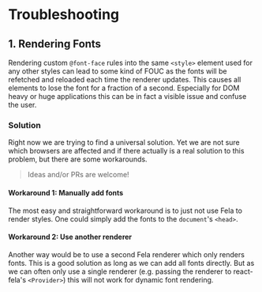 # Troubleshooting

## 1. Rendering Fonts
Rendering custom `@font-face` rules into the same `<style>` element used for any other styles can lead to some kind of FOUC as the fonts will be refetched and reloaded each time the renderer updates. This causes all elements to lose the font for a fraction of a second. Especially for DOM heavy or huge applications this can be in fact a visible issue and confuse the user.

### Solution
Right now we are trying to find a universal solution. Yet we are not sure which browsers are affected and if there actually is a real solution to this problem, but there are some workarounds.
> Ideas and/or PRs are welcome!

#### Workaround 1: Manually add fonts
The most easy and straightforward workaround is to just not use Fela to render styles. One could simply add the fonts to the `document`'s `<head>`.

#### Workaround 2: Use another renderer
Another way would be to use a second Fela renderer which only renders fonts. This is a good solution as long as we can add all fonts directly. But as we can often only use a single renderer (e.g. passing the renderer to react-fela's `<Provider>`) this will not work for dynamic font rendering.
